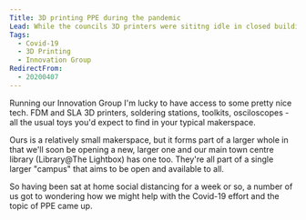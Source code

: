```yaml
---
Title: 3D printing PPE during the pandemic
Lead: While the councils 3D printers were sititng idle in closed buildings, we wanted to put them to work making PPE.  
Tags: 
  - Covid-19
  - 3D Printing
  - Innovation Group
RedirectFrom:
  - 20200407
---
```


Running our Innovation Group I'm lucky to have access to some pretty nice tech. FDM and SLA 3D printers, soldering stations, toolkits, osciloscopes - all the usual toys you'd expect to find in your typical makerspace.

Ours is a relatively small makerspace, but it forms part of a larger whole in that we'll soon be opening a new, larger one and our main town centre library (Library@The Lightbox) has one too. They're all part of a single larger "campus" that aims to be open and available to all.

So having been sat at home social distancing for a week or so, a number of us got to wondering how we might help with the Covid-19 effort and the topic of PPE came up.
